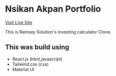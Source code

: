 # Nsikan Akpan Portfolio

[Visit Live Site](https://nsikan-investment-calculator.netlify.app/)

This is Ramsey Solution's investing calculator Clone.

## This was build using

- React.js (html,javascript)
- Tailwind.css (css)
- Material UI





